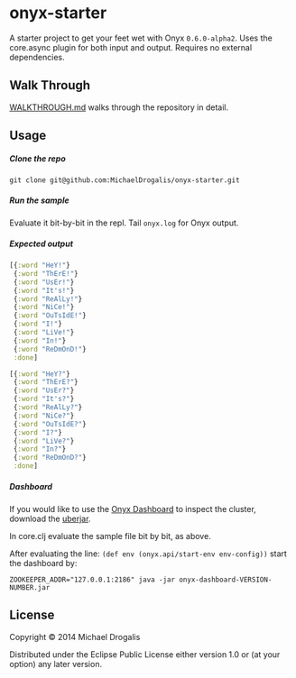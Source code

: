 # onyx-starter

A starter project to get your feet wet with Onyx `0.6.0-alpha2`. Uses the core.async plugin for both input and output. Requires no external dependencies.

## Walk Through

[WALKTHROUGH.md](WALKTHROUGH.md) walks through the repository in detail.

## Usage

##### Clone the repo

`git clone git@github.com:MichaelDrogalis/onyx-starter.git`

##### Run the sample

Evaluate it bit-by-bit in the repl. Tail `onyx.log` for Onyx output.

##### Expected output

```clojure
[{:word "HeY!"}
 {:word "ThErE!"}
 {:word "UsEr!"}
 {:word "It's!"}
 {:word "ReAlLy!"}
 {:word "NiCe!"}
 {:word "OuTsIdE!"}
 {:word "I!"}
 {:word "LiVe!"}
 {:word "In!"}
 {:word "ReDmOnD!"}
 :done]

[{:word "HeY?"}
 {:word "ThErE?"}
 {:word "UsEr?"}
 {:word "It's?"}
 {:word "ReAlLy?"}
 {:word "NiCe?"}
 {:word "OuTsIdE?"}
 {:word "I?"}
 {:word "LiVe?"}
 {:word "In?"}
 {:word "ReDmOnD?"}
 :done]
```

##### Dashboard

If you would like to use the [Onyx
Dashboard](https://github.com/onyx-platform/onyx-dashboard) to inspect the
cluster, download the
[uberjar](https://github.com/onyx-platform/onyx-dashboard/#deployment).

In core.clj evaluate the sample file bit by bit, as above.

After evaluating the line: 
`(def env (onyx.api/start-env env-config))`
start the dashboard by:

`ZOOKEEPER_ADDR="127.0.0.1:2186" java -jar onyx-dashboard-VERSION-NUMBER.jar`

## License

Copyright © 2014 Michael Drogalis

Distributed under the Eclipse Public License either version 1.0 or (at
your option) any later version.
